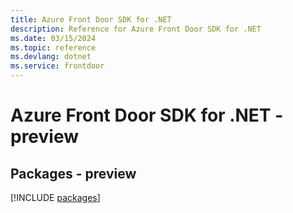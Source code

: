```yaml
---
title: Azure Front Door SDK for .NET
description: Reference for Azure Front Door SDK for .NET
ms.date: 03/15/2024
ms.topic: reference
ms.devlang: dotnet
ms.service: frontdoor
---
```

# Azure Front Door SDK for .NET - preview
## Packages - preview
[!INCLUDE [packages](front-door-index.md)]
